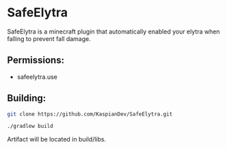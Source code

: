 # SafeElytra

SafeElytra is a minecraft plugin that automatically enabled your elytra when
falling to prevent fall damage.

## Permissions:

- safeelytra.use

## Building:

```sh
git clone https://github.com/KaspianDev/SafeElytra.git
```

```sh
./gradlew build
```

Artifact will be located in build/libs.
